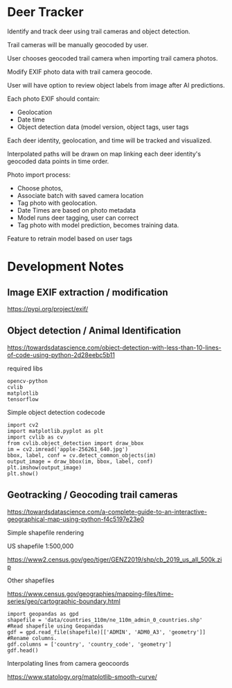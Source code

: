 # Deer Tracker

Identify and track deer using trail cameras and object detection.

Trail cameras will be manually geocoded by user.

User chooses geocoded trail camera when importing trail camera photos.

Modify EXIF photo data with trail camera geocode.

User will have option to review object labels from image after AI predictions.

Each photo EXIF should contain:

* Geolocation
* Date time
* Object detection data (model version, object tags, user tags

Each deer identity, geolocation, and time will be tracked and visualized.

Interpolated paths will be drawn on map linking each deer identity's geocoded data points in time order.

Photo import process:

* Choose photos,
* Associate batch with saved camera location
* Tag photo with geolocation.
* Date Times are based on photo metadata
* Model runs deer tagging, user can correct
* Tag photo with model prediction, becomes training data.

Feature to retrain model based on user tags

# Development Notes

## Image EXIF extraction / modification
https://pypi.org/project/exif/

## Object detection / Animal Identification
https://towardsdatascience.com/object-detection-with-less-than-10-lines-of-code-using-python-2d28eebc5b11

required libs
```
opencv-python
cvlib
matplotlib
tensorflow
```

Simple object detection codecode
```
import cv2
import matplotlib.pyplot as plt
import cvlib as cv
from cvlib.object_detection import draw_bbox
im = cv2.imread('apple-256261_640.jpg')
bbox, label, conf = cv.detect_common_objects(im)
output_image = draw_bbox(im, bbox, label, conf)
plt.imshow(output_image)
plt.show()
```

## Geotracking / Geocoding trail cameras
https://towardsdatascience.com/a-complete-guide-to-an-interactive-geographical-map-using-python-f4c5197e23e0

Simple shapefile rendering

US shapefile 1:500,000

https://www2.census.gov/geo/tiger/GENZ2019/shp/cb_2019_us_all_500k.zip

Other shapefiles

https://www.census.gov/geographies/mapping-files/time-series/geo/cartographic-boundary.html

```
import geopandas as gpd
shapefile = 'data/countries_110m/ne_110m_admin_0_countries.shp'
#Read shapefile using Geopandas
gdf = gpd.read_file(shapefile)[['ADMIN', 'ADM0_A3', 'geometry']]
#Rename columns.
gdf.columns = ['country', 'country_code', 'geometry']
gdf.head()
```

Interpolating lines from camera geocoords

https://www.statology.org/matplotlib-smooth-curve/
